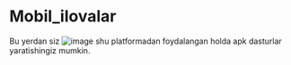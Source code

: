 # Mobil_ilovalar
Bu yerdan siz 
![image](https://github.com/user-attachments/assets/6ab78f9a-133a-405e-a83d-0bcbf2d7d46f)
shu platformadan foydalangan holda apk dasturlar yaratishingiz mumkin.
